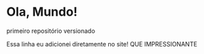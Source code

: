 # Ola, Mundo!
 primeiro repositório versionado

Essa linha eu adicionei diretamente no site! QUE IMPRESSIONANTE

